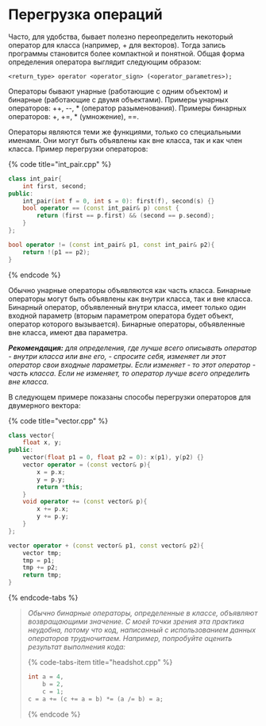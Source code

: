 # Перегрузка операций

Часто, для удобства, бывает полезно переопределить некоторый оператор для класса \(например, + для векторов\). Тогда запись программы становится более компактной и понятной. Общая форма определения оператора выглядит следующим образом:

`<return_type> operator <operator_sign> (<operator_parametres>);`

Операторы бывают унарные \(работающие с одним объектом\) и бинарные \(работающие с двумя объектами\). Примеры унарных операторов: ++, --, \* \(оператор разыменования\). Примеры бинарных операторов: +, +=, \* \(умножение\), ==.

Операторы являются теми же функциями, только со специальными именами. Они могут быть объявлены как вне класса, так и как член класса. Пример перегрузки операторов:


{% code title="int_pair.cpp" %}
```cpp
class int_pair{
    int first, second;
public:
    int_pair(int f = 0, int s = 0): first(f), second(s) {}
    bool operator == (const int_pair& p) const {
        return (first == p.first) && (second == p.second);
    }
};

bool operator != (const int_pair& p1, const int_pair& p2){
    return !(p1 == p2);
}
```
{% endcode %}

Обычно унарные операторы объявляются как часть класса. Бинарные операторы могут быть объявлены как внутри класса, так и вне класса. Бинарный оператор, объявленный внутри класса, имеет только один входной параметр \(вторым параметром оператора будет объект, оператор которого вызывается\). Бинарные операторы, объявленные вне класса, имеют два параметра.

_**Рекомендация:** для определения, где лучше всего описывать оператор - внутри класса или вне его, - спросите себя, изменяет ли этот оператор свои входные параметры. Если изменяет - то этот оператор - часть класса. Если не изменяет, то оператор лучше всего определить вне класса._

В следующем примере показаны способы перегрузки операторов для двумерного вектора:

{% code title="vector.cpp" %}
```cpp
class vector{
    float x, y;
public:
    vector(float p1 = 0, float p2 = 0): x(p1), y(p2) {}
    vector operator = (const vector& p){
        x = p.x;
        y = p.y;
        return *this;
    }
    void operator += (const vector& p){
        x += p.x;
        y += p.y;
    }
};

vector operator + (const vector& p1, const vector& p2){
    vector tmp;
    tmp = p1;
    tmp += p2;
    return tmp;
}
```
{% endcode-tabs %}

> _Обычно бинарные операторы, определенные в классе, объявляют возвращающими значение. С моей точки зрения эта практика неудобна, потому что код, написанный с использованием данных операторов трудночитаем. Например, попробуйте оценить результат выполнения кода:_
>
> {% code-tabs-item title="headshot.cpp" %}
> ```cpp
> int a = 4,
>     b = 2,
>     c = 1;
> c = a += (c += a = b) *= (a /= b) = a;
> ```
> {% endcode %}

